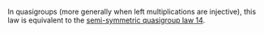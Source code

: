 In quasigroups (more generally when left multiplications are injective), this law is equivalent to the [semi-symmetric quasigroup law 14](https://teorth.github.io/equational_theories/implications/?14).
